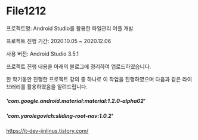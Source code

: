 # File1212
프로젝트명: Android Studio를 활용한 파일관리 어플 개발

프로젝트 진행 기간: 2020.10.05 ~ 2020.12.06

사용 버전: Android Studio 3.5.1

프로젝트 진행 내용을 아래의 블로그에 정리하여 업로드하였습니다.

한 학기동안 진행한 프로젝트 강의 중 하나로 이 작업을 진행하였으며 다음과 같은 라이브러리를 활용하였음을 알려드립니다.

##### 'com.google.android.material:material:1.2.0-alpha02'
##### 'com.yarolegovich:sliding-root-nav:1.0.2'

https://it-dev-jinlinus.tistory.com/
